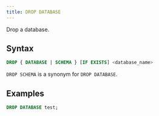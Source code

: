 ```yaml
---
title: DROP DATABASE
---
```


Drop a database.

## Syntax

```sql
DROP { DATABASE | SCHEMA } [IF EXISTS] <database_name>
```

`DROP SCHEMA` is a synonym for `DROP DATABASE`.

## Examples

```sql title='mysql>'
DROP DATABASE test;
```
